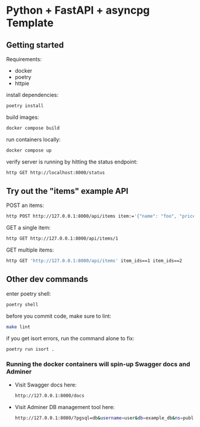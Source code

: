 # Python + FastAPI + asyncpg Template

## Getting started

Requirements:
- docker
- poetry
- httpie

install dependencies:

```sh
poetry install
```

build images:

```sh
docker compose build
```

run containers locally:

```sh
docker compose up
```

verify server is running by hitting the status endpoint:

```sh
http GET http://localhost:8000/status
```

## Try out the "items" example API

POST an items:

```sh
http POST http://127.0.0.1:8000/api/items item:='{"name": "foo", "price": 3.14}'
```

GET a single item:

```sh
http GET http://127.0.0.1:8000/api/items/1
```

GET multiple items:

```sh
http GET 'http://127.0.0.1:8000/api/items' item_ids==1 item_ids==2
```

## Other dev commands

enter poetry shell:

```sh
poetry shell
```

before you commit code, make sure to lint:

```sh
make lint
```

if you get isort errors, run the command alone to fix:

```sh
poetry run isort .
```

### Running the docker containers will spin-up Swagger docs and Adminer

- Visit Swagger docs here:

    ```sh
    http://127.0.0.1:8000/docs
    ```

- Visit Adminer DB management tool here:

    ```sh
    http://127.0.0.1:8080/?pgsql=db&username=user&db=example_db&ns=public
    ```
